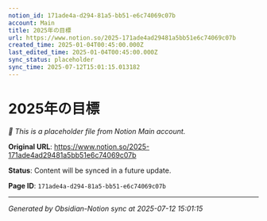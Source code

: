 ```yaml
---
notion_id: 171ade4a-d294-81a5-bb51-e6c74069c07b
account: Main
title: 2025年の目標
url: https://www.notion.so/2025-171ade4ad29481a5bb51e6c74069c07b
created_time: 2025-01-04T00:45:00.000Z
last_edited_time: 2025-01-04T00:45:00.000Z
sync_status: placeholder
sync_time: 2025-07-12T15:01:15.013182
---
```


# 2025年の目標

*🔄 This is a placeholder file from Notion Main account.*

**Original URL**: https://www.notion.so/2025-171ade4ad29481a5bb51e6c74069c07b

**Status**: Content will be synced in a future update.

**Page ID**: `171ade4a-d294-81a5-bb51-e6c74069c07b`

---

*Generated by Obsidian-Notion sync at 2025-07-12 15:01:15*
